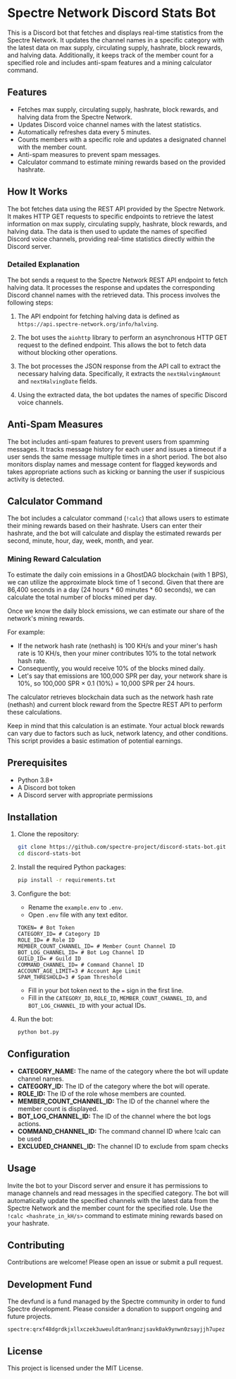 # Spectre Network Discord Stats Bot

This is a Discord bot that fetches and displays real-time statistics from the Spectre Network. It updates the channel names in a specific category with the latest data on max supply, circulating supply, hashrate, block rewards, and halving data. Additionally, it keeps track of the member count for a specified role and includes anti-spam features and a mining calculator command.

## Features

- Fetches max supply, circulating supply, hashrate, block rewards, and halving data from the Spectre Network.
- Updates Discord voice channel names with the latest statistics.
- Automatically refreshes data every 5 minutes.
- Counts members with a specific role and updates a designated channel with the member count.
- Anti-spam measures to prevent spam messages.
- Calculator command to estimate mining rewards based on the provided hashrate.

## How It Works

The bot fetches data using the REST API provided by the Spectre Network. It makes HTTP GET requests to specific endpoints to retrieve the latest information on max supply, circulating supply, hashrate, block rewards, and halving data. The data is then used to update the names of specified Discord voice channels, providing real-time statistics directly within the Discord server.

### Detailed Explanation

The bot sends a request to the Spectre Network REST API endpoint to fetch halving data. It processes the response and updates the corresponding Discord channel names with the retrieved data. This process involves the following steps:

1. The API endpoint for fetching halving data is defined as `https://api.spectre-network.org/info/halving`.

2. The bot uses the `aiohttp` library to perform an asynchronous HTTP GET request to the defined endpoint. This allows the bot to fetch data without blocking other operations.

3. The bot processes the JSON response from the API call to extract the necessary halving data. Specifically, it extracts the `nextHalvingAmount` and `nextHalvingDate` fields.

4. Using the extracted data, the bot updates the names of specific Discord voice channels.


## Anti-Spam Measures

The bot includes anti-spam features to prevent users from spamming messages. It tracks message history for each user and issues a timeout if a user sends the same message multiple times in a short period. The bot also monitors display names and message content for flagged keywords and takes appropriate actions such as kicking or banning the user if suspicious activity is detected.

## Calculator Command

The bot includes a calculator command (`!calc`) that allows users to estimate their mining rewards based on their hashrate. Users can enter their hashrate, and the bot will calculate and display the estimated rewards per second, minute, hour, day, week, month, and year.

### Mining Reward Calculation

To estimate the daily coin emissions in a GhostDAG blockchain (with 1 BPS), we can utilize the approximate block time of 1 second. Given that there are 86,400 seconds in a day (24 hours * 60 minutes * 60 seconds), we can calculate the total number of blocks mined per day.

Once we know the daily block emissions, we can estimate our share of the network's mining rewards.

For example:
- If the network hash rate (nethash) is 100 KH/s and your miner's hash rate is 10 KH/s, then your miner contributes 10% to the total network hash rate.
- Consequently, you would receive 10% of the blocks mined daily.
- Let's say that emissions are 100,000 SPR per day, your network share is 10%, so 100,000 SPR × 0.1 (10%) = 10,000 SPR per 24 hours.

The calculator retrieves blockchain data such as the network hash rate (nethash) and current block reward from the Spectre REST API to perform these calculations.

Keep in mind that this calculation is an estimate. Your actual block rewards can vary due to factors such as luck, network latency, and other conditions. This script provides a basic estimation of potential earnings.

## Prerequisites

- Python 3.8+
- A Discord bot token
- A Discord server with appropriate permissions

## Installation

1. Clone the repository:
    ```sh
    git clone https://github.com/spectre-project/discord-stats-bot.git
    cd discord-stats-bot
    ```

2. Install the required Python packages:
    ```sh
    pip install -r requirements.txt
    ```

3. Configure the bot:
    - Rename the ``example.env`` to ``.env``.
    - Open ``.env`` file with any text editor.
    ```
    TOKEN= # Bot Token
    CATEGORY_ID= # Category ID
    ROLE_ID= # Role ID
    MEMBER_COUNT_CHANNEL_ID= # Member Count Channel ID
    BOT_LOG_CHANNEL_ID= # Bot Log Channel ID
    GUILD_ID= # Guild ID
    COMMAND_CHANNEL_ID= # Command Channel ID
    ACCOUNT_AGE_LIMIT=3 # Account Age Limit
    SPAM_THRESHOLD=3 # Spam Threshold
    ```
    - Fill in your bot token next to the ``=`` sign in the first line.
    - Fill in the `CATEGORY_ID`, `ROLE_ID`, `MEMBER_COUNT_CHANNEL_ID`, and `BOT_LOG_CHANNEL_ID` with your actual IDs.

4. Run the bot:
    ```sh
    python bot.py
    ```

## Configuration

- **CATEGORY_NAME:** The name of the category where the bot will update channel names.
- **CATEGORY_ID:** The ID of the category where the bot will operate.
- **ROLE_ID:** The ID of the role whose members are counted.
- **MEMBER_COUNT_CHANNEL_ID:** The ID of the channel where the member count is displayed.
- **BOT_LOG_CHANNEL_ID:** The ID of the channel where the bot logs actions.
- **COMMAND_CHANNEL_ID:** The command channel ID where !calc can be used
- **EXCLUDED_CHANNEL_ID:** The channel ID to exclude from spam checks

## Usage

Invite the bot to your Discord server and ensure it has permissions to manage channels and read messages in the specified category. The bot will automatically update the specified channels with the latest data from the Spectre Network and the member count for the specified role. Use the `!calc <hashrate_in_kH/s>` command to estimate mining rewards based on your hashrate.

## Contributing

Contributions are welcome! Please open an issue or submit a pull request.

## Development Fund

The devfund is a fund managed by the Spectre community in order to fund Spectre development. Please consider a donation to support ongoing and future projects.

```
spectre:qrxf48dgrdkjxllxczek3uweuldtan9nanzjsavk0ak9ynwn0zsayjjh7upez
```

## License

This project is licensed under the MIT License.
